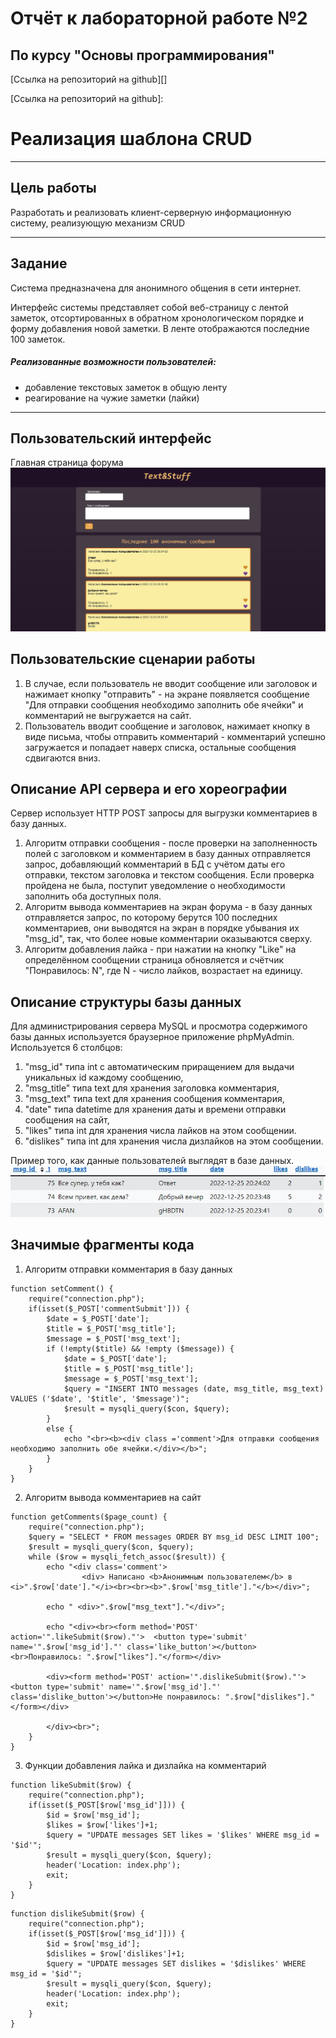 # Отчёт к лабораторной работе №2
## По курсу "Основы программирования"
[Ссылка на репозиторий на github][]

[Ссылка на репозиторий на github]: 
# Реализация шаблона CRUD
***
## Цель работы
Разработать и реализовать клиент-серверную информационную систему, реализующую механизм CRUD
***
## Задание
Система предназначена для анонимного общения в сети интернет.

Интерфейс системы представляет собой веб-страницу с лентой заметок, отсортированных в обратном хронологическом порядке и форму добавления новой заметки. В ленте отображаются последние 100 заметок.

##### Реализованные возможности пользователей:
- добавление текстовых заметок в общую ленту
- реагирование на чужие заметки (лайки)

***
## Пользовательский интерфейс
Главная страница форума
![slide1](page.jpg)
## Пользовательские сценарии работы
1. В случае, если пользователь не вводит сообщение или заголовок и нажимает кнопку "отправить" - на экране появляется сообщение "Для отправки сообщения необходимо заполнить обе ячейки" и комментарий не выгружается на сайт. 
2. Пользователь вводит сообщение и заголовок, нажимает кнопку в виде письма, чтобы отправить комментарий - комментарий успешно загружается и попадает наверх списка, остальные сообщения сдвигаются вниз.
## Описание API сервера и  его хореографии
Сервер использует HTTP POST запросы для выгрузки комментариев в базу данных.
1. Алгоритм отправки сообщения - после проверки на заполненность полей с заголовком и комментарием в базу данных отправляется запрос, добавляющий комментарий в БД с учётом даты его отправки, текстом заголовка и текстом сообщения. Если проверка пройдена не была, поступит уведомление о необходимости заполнить оба доступных поля.
2. Алгоритм вывода комментариев на экран форума - в базу данных отправляется запрос, по которому берутся 100 последних комментариев, они выводятся на экран в порядке убывания их "msg_id", так, что более новые комментарии оказываются сверху.
3. Алгоритм добавления лайка - при нажатии на кнопку "Like" на определённом сообщении страница обновляется и счётчик "Понравилось: N", где N - число лайков, возрастает на единицу.

## Описание структуры базы данных
Для администрирования сервера MySQL и просмотра содержимого базы данных используется браузерное приложение phpMyAdmin. Используется 6 столбцов:
1. "msg_id" типа int с автоматическим приращением для выдачи уникальных id каждому сообщению,
2. "msg_title" типа text для хранения заголовка комментария, 
3. "msg_text" типа text для хранения сообщения комментария,
4. "date" типа datetime для хранения даты и времени отправки сообщения на сайт,
5. "likes" типа int для хранения числа лайков на этом сообщении.
6. "dislikes" типа int для хранения числа дизлайков на этом сообщении.

Пример того, как данные пользователей выглядят в базе данных.
![picture2](page2.jpg)

## Значимые фрагменты кода
1. Алгоритм отправки комментария в базу данных
```
function setComment() {
    require("connection.php");
    if(isset($_POST['commentSubmit'])) {
        $date = $_POST['date'];
        $title = $_POST['msg_title'];
        $message = $_POST['msg_text'];
        if (!empty($title) && !empty ($message)) {
            $date = $_POST['date'];
            $title = $_POST['msg_title'];
            $message = $_POST['msg_text'];
            $query = "INSERT INTO messages (date, msg_title, msg_text) VALUES ('$date', '$title', '$message')";
            $result = mysqli_query($con, $query);
        }
        else {
            echo "<br><b><div class ='comment'>Для отправки сообщения необходимо заполнить обе ячейки.</div></b>";
        }
    }
}
```
2. Алгоритм вывода комментариев на сайт
```
function getComments($page_count) {
    require("connection.php");
    $query = "SELECT * FROM messages ORDER BY msg_id DESC LIMIT 100";
    $result = mysqli_query($con, $query);
    while ($row = mysqli_fetch_assoc($result)) {   
        echo "<div class='comment'>
                <div> Написано <b>Анонимным пользователем</b> в <i>".$row['date']."</i><br><br><b>".$row['msg_title']."</b></div>";

        echo " <div>".$row["msg_text"]."</div>";

        echo "<div><br><form method='POST' action='".likeSubmit($row)."'>  <button type='submit' name='".$row['msg_id']."' class='like_button'></button>  <br>Понравилось: ".$row["likes"]."</form></div>

        <div><form method='POST' action='".dislikeSubmit($row)."'>  <button type='submit' name='".$row['msg_id']."' class='dislike_button'></button>Не понравилось: ".$row["dislikes"]."</form></div>

        </div><br>";
    }
}
```
3. Функции добавления лайка и дизлайка на комментарий
```
function likeSubmit($row) {
    require("connection.php");
    if(isset($_POST[$row['msg_id']])) {
        $id = $row['msg_id'];
        $likes = $row['likes']+1;
        $query = "UPDATE messages SET likes = '$likes' WHERE msg_id = '$id'";
        $result = mysqli_query($con, $query);
        header('Location: index.php');
        exit;
    }
}
```
```
function dislikeSubmit($row) {
    require("connection.php");
    if(isset($_POST[$row['msg_id']])) {
        $id = $row['msg_id'];
        $dislikes = $row['dislikes']+1;
        $query = "UPDATE messages SET dislikes = '$dislikes' WHERE msg_id = '$id'";
        $result = mysqli_query($con, $query);
        header('Location: index.php');
        exit;
    }
}
```